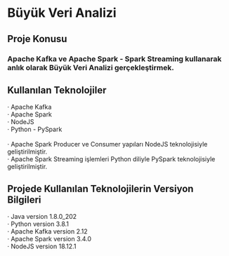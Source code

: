 # Büyük Veri Analizi
## Proje Konusu
### Apache Kafka ve Apache Spark - Spark Streaming kullanarak anlık olarak Büyük Veri Analizi gerçekleştirmek.
## Kullanılan Teknolojiler
· Apache Kafka\
· Apache Spark\
· NodeJS\
· Python - PySpark\
\
· Apache Spark Producer ve Consumer yapıları NodeJS teknolojisiyle geliştirilmiştir.\
· Apache Spark Streaming işlemleri Python diliyle PySpark teknolojisiyle geliştirilmiştir.
## Projede Kullanılan Teknolojilerin Versiyon Bilgileri
· Java version 1.8.0_202\
· Python version 3.8.1\
· Apache Kafka version 2.12\
· Apache Spark version 3.4.0\
· NodeJS version 18.12.1


